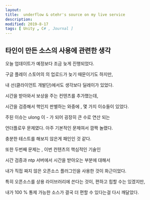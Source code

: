```yaml
---
layout:
title:  underflow & otehr's source on my live service
description: 
modified: 2019-8-17
tags: [ Unity , C# , Journal ] 
---
```


## 타인이 만든 소스의 사용에 관련한 생각 

오늘 업데이트가 예정보다 조금 늦게 진행되었다.

구글 플레이 스토어의 의 업로드가 늦기 때문이기도 하지만, 

내 선(클라이언트 개발단)에서도 생각보다 딜레이가 있었다. 

시간을 받아와서 보상을 주는 컨텐츠를 추가했는데, 

시간을 검증해서 핵인지 판별하는 와중에 , 몇 가지 이슈들이 있었다. 

주된 이슈는 ulong 이 - 가 되어 굉장히 큰 수로 연산 되는

언더플로우 문제였다. 아주 기본적인 문제여서 깜짝 놀랬다. 

충분한 테스트를 해보지 않은게 패인인 것 같다. 

또한 두번째 문제는 , 이번 컨텐츠의 핵심적인 기술인 

시간 검증과 ntp 서버에서 시간을 받아오는 부분에 대해서 

내가 직접 짜지 않은 오픈소스 플러그인을 사용한 것이 화근이었다. 

특히 오픈소스를 상용 라이브러리에 쓴다는 것이, 편하고 힙할 수는 있겠지만,

내가 100 % 통제 가능한 소스가 결국 더 편할 수 있다는걸 다시 깨달았다. 

